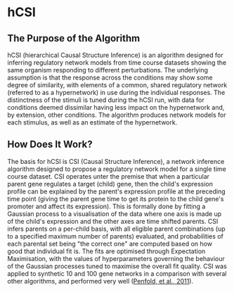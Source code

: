 # hCSI

## The Purpose of the Algorithm

hCSI (hierarchical Causal Structure Inference) is an algorithm designed for inferring regulatory network models from time course datasets showing the same organism responding to different perturbations. The underlying assumption is that the response across the conditions may show some degree of similarity, with elements of a common, shared regulatory network (referred to as a hypernetwork) in use during the individual responses. The distinctness of the stimuli is tuned during the hCSI run, with data for conditions deemed dissimilar having less impact on the hypernetwork and, by extension, other conditions. The algorithm produces network models for each stimulus, as well as an estimate of the hypernetwork.

## How Does It Work?

The basis for hCSI is CSI (Causal Structure Inference), a network inference algorithm designed to propose a regulatory network model for a single time course dataset. CSI operates unter the premise that when a particular parent gene regulates a target (child) gene, then the child's expression profile can be explained by the parent's expression profile at the preceding time point (giving the parent gene time to get its protein to the child gene's promoter and affect its expression). This is formally done by fitting a Gaussian process to a visualisation of the data where one axis is made up of the child's expression and the other axes are time shifted parents. CSI infers parents on a per-child basis, with all eligible parent combinations (up to a specified maximum number of parents) evaluated, and probabilities of each parental set being "the correct one" are computed based on how good that individual fit is. The fits are optimised through Expectation Maximisation, with the values of hyperparameters governing the behaviour of the Gaussian processes tuned to maximise the overall fit quality. CSI was applied to synthetic 10 and 100 gene networks in a comparison with several other algorithms, and performed very well ([Penfold, et al., 2011][penfold2011]).

[penfold2011]: http://rsfs.royalsocietypublishing.org/content/1/6/857.short